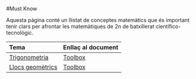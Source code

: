 #Must Know

Aquesta pàgina conté un llistat de conceptes matemàtics que és important tenir clars per afrontar les matemàtiques de 2n de batxillerat científico-tecnològic.

| **Tema**                                                                              | **Enllaç al document**                                 |
| :------------------------------------------------------------------------------------ | :----------------------------------------------------- |
| [Trigonometria](http://mdosil.cat/mates1batcientific/temes/trigonometria/)            | [Toolbox](toolbox/tool_box_trigonometria.pdf)          |
| [Llocs geomètrics](http://mdosil.cat/mates1batcientific/temes/llocsgeometrics/)       | [Toolbox](toolbox/tool_box_llocsgeometrics.pdf)        |